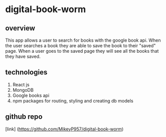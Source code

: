 # digital-book-worm
 ## overview
 This app allows a user to search for books with the google book api. When the user searches a book they are able to save the book to their "saved" page. When a user goes to the saved page they will see all the books that they have saved.

 ## technologies
1. React js
1. MongoDB
1. Google books api
1. npm packages for routing, styling and creating db models

## github repo

[link] (https://github.com/MikeyP957/digital-book-worm)

